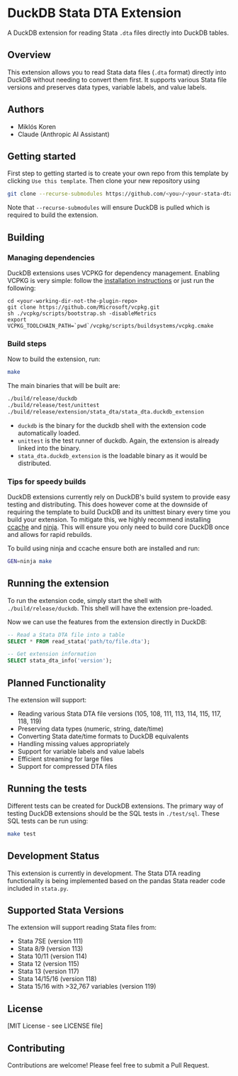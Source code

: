 # DuckDB Stata DTA Extension

A DuckDB extension for reading Stata `.dta` files directly into DuckDB tables.

## Overview

This extension allows you to read Stata data files (`.dta` format) directly into DuckDB without needing to convert them first. It supports various Stata file versions and preserves data types, variable labels, and value labels.

## Authors

- Miklós Koren
- Claude (Anthropic AI Assistant)

## Getting started

First step to getting started is to create your own repo from this template by clicking `Use this template`. Then clone your new repository using 
```sh
git clone --recurse-submodules https://github.com/<you>/<your-stata-dta-extension-repo>.git
```
Note that `--recurse-submodules` will ensure DuckDB is pulled which is required to build the extension.

## Building

### Managing dependencies
DuckDB extensions uses VCPKG for dependency management. Enabling VCPKG is very simple: follow the [installation instructions](https://vcpkg.io/en/getting-started) or just run the following:
```shell
cd <your-working-dir-not-the-plugin-repo>
git clone https://github.com/Microsoft/vcpkg.git
sh ./vcpkg/scripts/bootstrap.sh -disableMetrics
export VCPKG_TOOLCHAIN_PATH=`pwd`/vcpkg/scripts/buildsystems/vcpkg.cmake
```

### Build steps
Now to build the extension, run:
```sh
make
```
The main binaries that will be built are:
```sh
./build/release/duckdb
./build/release/test/unittest
./build/release/extension/stata_dta/stata_dta.duckdb_extension
```
- `duckdb` is the binary for the duckdb shell with the extension code automatically loaded. 
- `unittest` is the test runner of duckdb. Again, the extension is already linked into the binary.
- `stata_dta.duckdb_extension` is the loadable binary as it would be distributed.

### Tips for speedy builds
DuckDB extensions currently rely on DuckDB's build system to provide easy testing and distributing. This does however come at the downside of requiring the template to build DuckDB and its unittest binary every time you build your extension. To mitigate this, we highly recommend installing [ccache](https://ccache.dev/) and [ninja](https://ninja-build.org/). This will ensure you only need to build core DuckDB once and allows for rapid rebuilds.

To build using ninja and ccache ensure both are installed and run:

```sh
GEN=ninja make
```

## Running the extension

To run the extension code, simply start the shell with `./build/release/duckdb`. This shell will have the extension pre-loaded.  

Now we can use the features from the extension directly in DuckDB:

```sql
-- Read a Stata DTA file into a table
SELECT * FROM read_stata('path/to/file.dta');

-- Get extension information
SELECT stata_dta_info('version');
```

## Planned Functionality

The extension will support:

- Reading various Stata DTA file versions (105, 108, 111, 113, 114, 115, 117, 118, 119)
- Preserving data types (numeric, string, date/time)
- Converting Stata date/time formats to DuckDB equivalents
- Handling missing values appropriately
- Support for variable labels and value labels
- Efficient streaming for large files
- Support for compressed DTA files

## Running the tests

Different tests can be created for DuckDB extensions. The primary way of testing DuckDB extensions should be the SQL tests in `./test/sql`. These SQL tests can be run using:
```sh
make test
```

## Development Status

This extension is currently in development. The Stata DTA reading functionality is being implemented based on the pandas Stata reader code included in `stata.py`.

## Supported Stata Versions

The extension will support reading Stata files from:
- Stata 7SE (version 111)  
- Stata 8/9 (version 113)
- Stata 10/11 (version 114)
- Stata 12 (version 115)
- Stata 13 (version 117)
- Stata 14/15/16 (version 118)
- Stata 15/16 with >32,767 variables (version 119)

## License

[MIT License - see LICENSE file]

## Contributing

Contributions are welcome! Please feel free to submit a Pull Request.